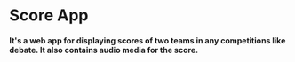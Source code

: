 # Score App

#### It's a web app for displaying scores of two teams in any competitions like debate. It also contains audio media for the score.

